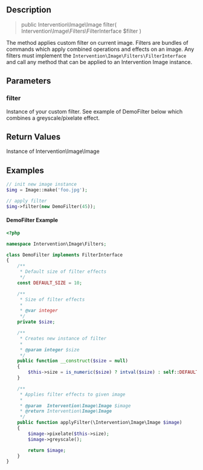 ## Description

> public Intervention\Image\Image filter( Intervention\Image\Filters\FilterInterface $filter )

The method applies custom filter on current image. Filters are bundles of commands which apply combined operations and effects on an image. Any filters must implement the ```Intervention\Image\Filters\FilterInterface```  and call any method that can be applied to an Intervention Image instance.

## Parameters

### filter

Instance of your custom filter. See example of DemoFilter below which combines a greyscale/pixelate effect.

## Return Values
Instance of Intervention\Image\Image

## Examples

```php
// init new image instance
$img = Image::make('foo.jpg');

// apply filter
$img->filter(new DemoFilter(45));
```

#### DemoFilter Example

```php
<?php

namespace Intervention\Image\Filters;

class DemoFilter implements FilterInterface
{
    /**
     * Default size of filter effects
     */
    const DEFAULT_SIZE = 10;

    /**
     * Size of filter effects
     *
     * @var integer
     */
    private $size;

    /**
     * Creates new instance of filter
     *
     * @param integer $size
     */
    public function __construct($size = null)
    {
        $this->size = is_numeric($size) ? intval($size) : self::DEFAULT_SIZE;
    }

    /**
     * Applies filter effects to given image
     *
     * @param  Intervention\Image\Image $image
     * @return Intervention\Image\Image
     */
    public function applyFilter(\Intervention\Image\Image $image)
    {
        $image->pixelate($this->size);
        $image->greyscale();

        return $image;
    }
}
```